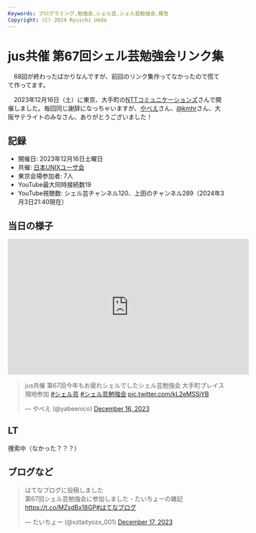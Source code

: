 ```yaml
---
Keywords: プログラミング,勉強会,シェル芸,シェル芸勉強会,報告
Copyright: (C) 2024 Ryuichi Ueda
---
```


# jus共催 第67回シェル芸勉強会リンク集

　68回が終わったばかりなんですが、前回のリンク集作ってなかったので慌てて作ってます。

　2023年12月16日（土）に東京、大手町の[NTTコミュニケーションズ](https://www.ntt.com/index.html)さんで開催しました。毎回同じ謝辞になっちゃいますが、[やべえ](https://mi.shellgei.org/@yabeenico)さん、[@kmhr](https://mi.shellgei.org/@kmhr)さん、大阪サテライトのみなさん、ありがとうございました！

## 記録

* 開催日: 2023年12月16日土曜日
* 共催: [日本UNIXユーザ会](https://www.jus.or.jp/)
* 東京会場参加者: 7人
* YouTube最大同時接続数19
* YouTube視聴数: シェル芸チャンネル120、上田のチャンネル289（2024年3月3日21:40現在）

## 当日の様子

<iframe width="560" height="315" src="https://www.youtube.com/embed/Ow7kh5Eetco?si=5Zm0HVCpyLfr0H1W" title="YouTube video player" frameborder="0" allow="accelerometer; autoplay; clipboard-write; encrypted-media; gyroscope; picture-in-picture; web-share" allowfullscreen></iframe>

<blockquote class="twitter-tweet"><p lang="ja" dir="ltr">jus共催 第67回今年もお疲れシェルでしたシェル芸勉強会 大手町プレイス現地参加 <a href="https://twitter.com/hashtag/%E3%82%B7%E3%82%A7%E3%83%AB%E8%8A%B8?src=hash&amp;ref_src=twsrc%5Etfw">#シェル芸</a> <a href="https://twitter.com/hashtag/%E3%82%B7%E3%82%A7%E3%83%AB%E8%8A%B8%E5%8B%89%E5%BC%B7%E4%BC%9A?src=hash&amp;ref_src=twsrc%5Etfw">#シェル芸勉強会</a> <a href="https://t.co/kL2eMSSjYB">pic.twitter.com/kL2eMSSjYB</a></p>&mdash; やべえ (@yabeenico) <a href="https://twitter.com/yabeenico/status/1735872845606244725?ref_src=twsrc%5Etfw">December 16, 2023</a></blockquote> <script async src="https://platform.twitter.com/widgets.js" charset="utf-8"></script>

## LT

捜索中（なかった？？？）

## ブログなど

<blockquote class="twitter-tweet"><p lang="ja" dir="ltr">はてなブログに投稿しました<br>第67回シェル芸勉強会に参加しました - たいちょーの雑記 <a href="https://t.co/MZsdBx18GP">https://t.co/MZsdBx18GP</a><a href="https://twitter.com/hashtag/%E3%81%AF%E3%81%A6%E3%81%AA%E3%83%96%E3%83%AD%E3%82%B0?src=hash&amp;ref_src=twsrc%5Etfw">#はてなブログ</a></p>&mdash; たいちょー (@xztaityozx_001) <a href="https://twitter.com/xztaityozx_001/status/1736283984672493911?ref_src=twsrc%5Etfw">December 17, 2023</a></blockquote> <script async src="https://platform.twitter.com/widgets.js" charset="utf-8"></script>

